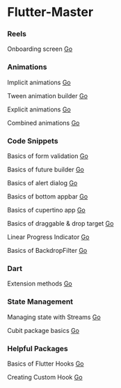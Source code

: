 # Flutter-Master

### Reels

Onboarding screen [Go](/Reels/on_boarding/)

### Animations

Implicit animations [Go](/Animations/Implicit%20Animations)

Tween animation builder [Go](/Animations/Tween%20Animation%20Builder)

Explicit animations [Go](/Animations/Explicit%20Animations/)

Combined animations [Go](/Animations/Combined%20Animations/)

### Code Snippets

Basics of form validation [Go](/Code%20Snippets/Form%20Validation)

Basics of future builder [Go](/Code%20Snippets/Future%20Builder)

Basics of alert dialog [Go](/Code%20Snippets/Alert%20Dialog)

Basics of bottom appbar [Go](/Code%20Snippets/Bottom%20Appbar)

Basics of cupertino app [Go](/Code%20Snippets/Cupertino%20App)

Basics of draggable & drop target [Go](/Code%20Snippets/Draggable)

Linear Progress Indicator [Go](/Code%20Snippets/Linear%20Progress%20Indicator)

Basics of BackdropFilter [Go](/Code%20Snippets/Backdrop%20Filter)

### Dart

Extension methods [Go](/Dart/Extension%20Methods)

### State Management

Managing state with Streams [Go](/State%20Management/Managing%20state%20with%20Streams)

Cubit package basics [Go](/State%20Management/Cubit%20basics)

### Helpful Packages

Basics of Flutter Hooks [Go](/Helpful%20Packages/flutter_hooks/baiscs)

Creating Custom Hook [Go](/Helpful%20Packages/flutter_hooks/custom%20hooks)
